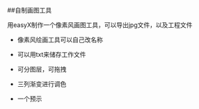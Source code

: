 ##自制画图工具

用easyX制作一个像素风画图工具，可以导出jpg文件，以及工程文件

* 像素风绘画工具可以自己改名称
* 可以用txt来储存工作文件

* 可分图层，可拖拽

* 三列渐变进行调色

* 一个预示